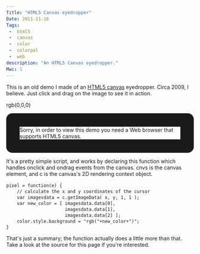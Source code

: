```yaml
---
Title: "HTML5 Canvas eyedropper"
Date: 2011-11-16
Tags:
 -  html5
 -  canvas
 -  color
 -  colorpal
 -  web
description: "An HTML5 Canvas eyedropper."
Mwc: 1
---
```


<style type="text/css">
    canvas {
        margin        : 0 auto;
        border-width  : 36px;
        border-style  : solid;
        border-radius : 16px;
        transition    : 0.1168s all ease;
        margin        : 0 auto;
        display       : block;
        cursor        : crosshair;
    }
</style>

<img style="display: none !important;" src="kazoo.png">

<script type="text/javascript">

$(function() {
var c;
var cnvs = document.getElementById("c");

if( cnvs.getContext) { // Check for canvas support
// DRAW FUN STUFF!

    c = cnvs.getContext('2d');
    var color = document.getElementById("color");
    var colorcode = document.getElementById("colorcode");

    var images = new Image();

    images.onload = function() {
        cnvs.width = images.width;cnvs.height = images.height; // resize to fit image
        c.drawImage( images, 0, 0 );
    }
    images.src = "kazoo.png";

    pixel = function(e) {

        // find the element's position
        var x = 0;
        var y = 0;
        var o = cnvs;
        do {
            x += o.offsetLeft;
            y += o.offsetTop;
        } while (o = o.offsetParent);

        x = e.pageX - x - 36; // 36 = border width
        y = e.pageY - y - 36; // 36 = border width
        var imagesdata = c.getImageData( x, y, 1, 1 );
        var new_color = [ imagesdata.data[0], imagesdata.data[1], imagesdata.data[2] ];
        cnvs.style.borderColor = "rgb("+new_color+")";
        colorcode.innerHTML = "rgb("+new_color+")";
    }

    cnvs.onmousedown = function(e) {
        cnvs.onmousemove = pixel; // fire pixel() while user is dragging
        cnvs.onclick = pixel; // only so it will still fire if user doesn't drag at all
    }

    cnvs.onmouseup = function() {
        cnvs.onmousemove = null;
    }

}
});

</script>

This is an old demo I made of an [HTML5 canvas](http://en.wikipedia.org/wiki/Canvas_element) eyedropper.  Circa 2009, I believe.  Just click and drag on the image to see it in action.

<span id="colorcode">rgb(0,0,0)</span>

<canvas id="c">Sorry, in order to view this demo you need a Web browser that supports HTML5 canvas.</canvas>

It's a pretty simple script, and works by declaring this function which handles onclick and ondrag events from the canvas.  cnvs is the canvas element, and c is the canvas's 2D rendering context object.

    pixel = function(e) {
        // calculate the x and y coordinates of the cursor
        var imagesdata = c.getImageData( x, y, 1, 1 );
        var new_color = [ imagesdata.data[0],
                          imagesdata.data[1],
                          imagesdata.data[2] ];
        color.style.background = "rgb("+new_color+")";
    }

That's just a summary; the function actually does a little more than that.  Take a look at the source for this page if you're interested.
